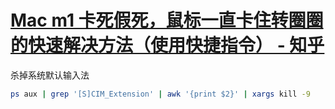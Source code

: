 # [Mac m1 卡死假死，鼠标一直卡住转圈圈的快速解决方法（使用快捷指令） - 知乎](https://zhuanlan.zhihu.com/p/613662902?utm_id=0)

杀掉系统默认输入法

```bash
ps aux | grep '[S]CIM_Extension' | awk '{print $2}' | xargs kill -9
```
